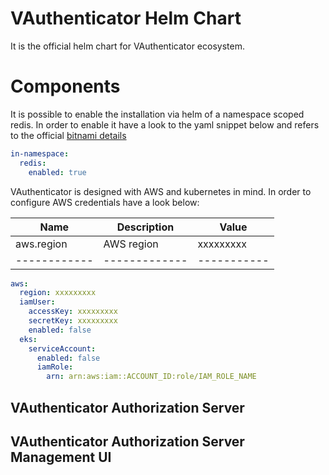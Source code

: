 # VAuthenticator Helm Chart

It is the official helm chart for VAuthenticator ecosystem.

# Components

It is possible to enable the installation via helm of a namespace scoped redis.
In order to enable it have a look to the yaml snippet below and refers to the
official [bitnami details](https://github.com/bitnami/charts/tree/main/bitnami/redis/)

```yaml
in-namespace:
  redis:
    enabled: true

```

VAuthenticator is designed with AWS and kubernetes in mind. In order to configure AWS credentials have a look below:

| Name         | Description   | Value       |
|--------------|---------------|-------------|
| aws.region   | AWS region    | xxxxxxxxx   |
| ------------ | ------------- | ----------- |

```yaml
aws:
  region: xxxxxxxxx
  iamUser:
    accessKey: xxxxxxxxx
    secretKey: xxxxxxxxx
    enabled: false
  eks:
    serviceAccount:
      enabled: false
      iamRole:
        arn: arn:aws:iam::ACCOUNT_ID:role/IAM_ROLE_NAME

```

## VAuthenticator Authorization Server

## VAuthenticator Authorization Server Management UI